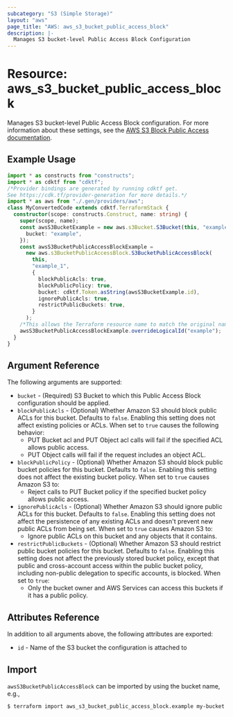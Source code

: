 ```yaml
---
subcategory: "S3 (Simple Storage)"
layout: "aws"
page_title: "AWS: aws_s3_bucket_public_access_block"
description: |-
  Manages S3 bucket-level Public Access Block Configuration
---
```


# Resource: aws_s3_bucket_public_access_block

Manages S3 bucket-level Public Access Block configuration. For more information about these settings, see the [AWS S3 Block Public Access documentation](https://docs.aws.amazon.com/AmazonS3/latest/dev/access-control-block-public-access.html).

## Example Usage

```typescript
import * as constructs from "constructs";
import * as cdktf from "cdktf";
/*Provider bindings are generated by running cdktf get.
See https://cdk.tf/provider-generation for more details.*/
import * as aws from "./.gen/providers/aws";
class MyConvertedCode extends cdktf.TerraformStack {
  constructor(scope: constructs.Construct, name: string) {
    super(scope, name);
    const awsS3BucketExample = new aws.s3Bucket.S3Bucket(this, "example", {
      bucket: "example",
    });
    const awsS3BucketPublicAccessBlockExample =
      new aws.s3BucketPublicAccessBlock.S3BucketPublicAccessBlock(
        this,
        "example_1",
        {
          blockPublicAcls: true,
          blockPublicPolicy: true,
          bucket: cdktf.Token.asString(awsS3BucketExample.id),
          ignorePublicAcls: true,
          restrictPublicBuckets: true,
        }
      );
    /*This allows the Terraform resource name to match the original name. You can remove the call if you don't need them to match.*/
    awsS3BucketPublicAccessBlockExample.overrideLogicalId("example");
  }
}

```

## Argument Reference

The following arguments are supported:

* `bucket` - (Required) S3 Bucket to which this Public Access Block configuration should be applied.
* `blockPublicAcls` - (Optional) Whether Amazon S3 should block public ACLs for this bucket. Defaults to `false`. Enabling this setting does not affect existing policies or ACLs. When set to `true` causes the following behavior:
    * PUT Bucket acl and PUT Object acl calls will fail if the specified ACL allows public access.
    * PUT Object calls will fail if the request includes an object ACL.
* `blockPublicPolicy` - (Optional) Whether Amazon S3 should block public bucket policies for this bucket. Defaults to `false`. Enabling this setting does not affect the existing bucket policy. When set to `true` causes Amazon S3 to:
    * Reject calls to PUT Bucket policy if the specified bucket policy allows public access.
* `ignorePublicAcls` - (Optional) Whether Amazon S3 should ignore public ACLs for this bucket. Defaults to `false`. Enabling this setting does not affect the persistence of any existing ACLs and doesn't prevent new public ACLs from being set. When set to `true` causes Amazon S3 to:
    * Ignore public ACLs on this bucket and any objects that it contains.
* `restrictPublicBuckets` - (Optional) Whether Amazon S3 should restrict public bucket policies for this bucket. Defaults to `false`. Enabling this setting does not affect the previously stored bucket policy, except that public and cross-account access within the public bucket policy, including non-public delegation to specific accounts, is blocked. When set to `true`:
    * Only the bucket owner and AWS Services can access this buckets if it has a public policy.

## Attributes Reference

In addition to all arguments above, the following attributes are exported:

* `id` - Name of the S3 bucket the configuration is attached to

## Import

`awsS3BucketPublicAccessBlock` can be imported by using the bucket name, e.g.,

```
$ terraform import aws_s3_bucket_public_access_block.example my-bucket
```

<!-- cache-key: cdktf-0.17.0-pre.15 input-f88b20036fa253624346d3a29281e53ad82c9fe52304b1655780f3d17858d7dc -->